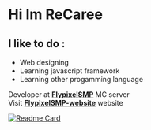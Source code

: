 # Hi Im ReCaree

## I like to do :
* Web designing 
* Learning javascript framework
* Learning other progamming language

Developer at [**FlypixelSMP**](https://discord.gg/XVCGXEmEv3) MC server<br />
Visit [**FlypixelSMP-website**](https://recaree.github.io/flypixel.github.io/) website
<br />

[![Readme Card](https://github-readme-stats.vercel.app/api?username=ReCaree&show_icons=true&theme=tokyonight)](https://github.com/ReCaree)
